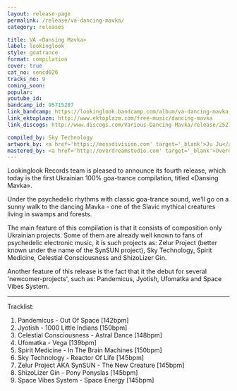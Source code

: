 ```yaml
---
layout: release-page
permalink: /release/va-dancing-mavka/
category: releases

title: VA «Dansing Mavka»
label: lookinglook
style: goatrance
format: compilation
cover: true
cat_no: sencd020
tracks_no: 9
coming_soon: 
popular: 
youtube_id: 
bandcamp_id: 95715287
link_bandcamp: https://lookinglook.bandcamp.com/album/va-dancing-mavka
link_ektoplazm: http://www.ektoplazm.com/free-music/dancing-mavka
link_discogs: http://www.discogs.com/Various-Dancing-Mavka/release/2527055

compiled_by: Sky Technology
artwork_by: <a href='https://messdivision.com' target='_blank'>Ju Ju</a>
mastered_by: <a href='http://overdreamstudio.com' target='_blank'>Overdream Studio</a>
---
```


Lookinglook Records team is pleased to announce its fourth release, which today is the first Ukrainian 100% goa-trance compilation, titled «Dansing Mavka».

Under the psychedelic rhythms with classic goa-trance sound, we'll go on a sunny walk to the dancing Mavka - one of the Slavic mythical creatures living in swamps and forests.

The main feature of this compilation is that it consists of composition only Ukrainian projects. Some of them are already well known to fans of psychedelic electronic music, it is such projects as: Zelur Project (better known under the name of the SynSUN project), Sky Technology, Spirit Medicine, Celestial Consciousness and ShizoLizer Gin.

Another feature of this release is the fact that it the debut for several 'newcomer-projects', such as: Pandemicus, Jyotish, Ufomatka and Space Vibes System.

---
Tracklist:

01. Pandemicus - Out Of Space [142bpm]
02. Jyotish - 1000 Little Indians [150bpm]
03. Celestial Consciousness - Astral Dance [148bpm]
04. Ufomatka - Vega [139bpm]
05. Spirit Medicine - In The Brain Machines [150bpm]
06. Sky Technology - Reactor Of Life [145bpm]
07. Zelur Project AKA SynSUN - The New Creature [145bpm]
08. ShizoLizer Gin - Pony Ponyslas [145bpm]
09. Space Vibes System - Space Energy [145bpm]
